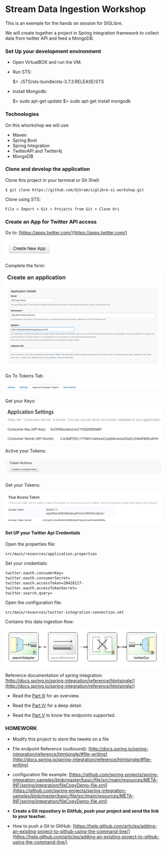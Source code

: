 # Stream Data Ingestion Workshop

This is an exemple for the hands on session for SIGLibre.

We will create together a project in Spring integration framework to collect data from twitter API and feed a MongoDB.


### Set Up your development environment

 - Open VirtualBOX and run the VM.
 - Run STS: 

	$> ./STS/sts-bundle/sts-3.7.3.RELEASE/STS

- Install Mongodb:

	$> sudo apt-get update
	$> sudo apt-get install mongodb
 
### Technologies

On this whorkshop we will use:

- Maven
- Spring Boot
- Spring Integration
- TwitterAPI and Twitter4j
- MongoDB

### Clone and develop the application

Clone this project in your terminal or Git Shell:

	$ git clone https://github.com/djkram/siglibre-si-workshop.git

Clone using STS:

	File > Import > Git > Projects from Git > Clone Uri


### Create an App for Twitter API access

Go to: [https://apps.twitter.com/](https://apps.twitter.com/)

![Create Twitter API App](img/app_twitter_1.png)

Complete the form:

![Create Twitter API App](img/app_twitter_2.png)

Go To Tokens Tab:

![Create Twitter API App](img/app_twitter_2_2.png)

Get your Keys:

![Create Twitter API App](img/app_twitter_4.png)

Active your Tokens:

![Create Twitter API App](img/app_twitter_3.png)

Get your Tokens:

![Create Twitter API App](img/app_twitter_5.png)
	
#### Set UP your Twitter Api Credentials

Open the properties file: 

	src/main/resources/application.properties

Set your credentials:

	twitter.oauth.consumerKey=
	twitter.oauth.consumerSecret=
	twitter.oauth.accessToken=20428117-
	twitter.oauth.accessTokenSecret=
	twitter.search.query=

Open the configuration file: 

	src/main/resources/twitter-integration-connection.xml

Contains this data ingestion flow:

![Spring integration flow](img/flow-si.png)

Reference documentation of spring integration: [http://docs.spring.io/spring-integration/reference/htmlsingle/](http://docs.spring.io/spring-integration/reference/htmlsingle/)

- Read the [Part III](http://docs.spring.io/spring-integration/reference/htmlsingle/#spring-integration-introduction) for an overview.

- Read the [Part IV](http://docs.spring.io/spring-integration/reference/htmlsingle/#spring-integration-core-messaging) for a deep detail.

- Read the [Part V](http://docs.spring.io/spring-integration/reference/htmlsingle/#spring-integration-endpoints) to know the endpoints supported.

### HOMEWORK

- Modify this project to store the tweets on a file

- File endpoint Reference (outbound): [http://docs.spring.io/spring-integration/reference/htmlsingle/#file-writing](http://docs.spring.io/spring-integration/reference/htmlsingle/#file-writing)

- configuration file example: [https://github.com/spring-projects/spring-integration-samples/blob/master/basic/file/src/main/resources/META-INF/spring/integration/fileCopyDemo-file.xml](https://github.com/spring-projects/spring-integration-samples/blob/master/basic/file/src/main/resources/META-INF/spring/integration/fileCopyDemo-file.xml)

- **Create a Git repository in GitHub, push your project and send the link to your teacher.**

- How to push a Git to GItHub: [https://help.github.com/articles/adding-an-existing-project-to-github-using-the-command-line/](https://help.github.com/articles/adding-an-existing-project-to-github-using-the-command-line/)